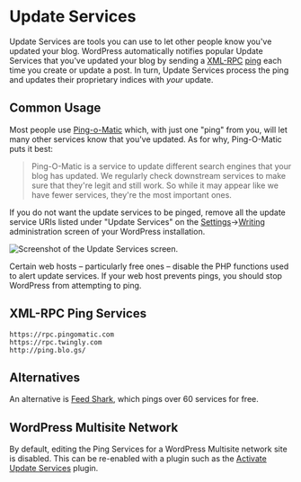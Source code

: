 # Update Services

Update Services are tools you can use to let other people know you've updated your blog. WordPress automatically notifies popular Update Services that you've updated your blog by sending a [XML-RPC](https://xmlrpc.com/) [ping](https://wordpress.org/documentation/article/glossary/#pingback) each time you create or update a post. In turn, Update Services process the ping and updates their proprietary indices with _your_ update. 

## Common Usage

Most people use [Ping-o-Matic](https://pingomatic.com/) which, with just one "ping" from you, will let many other services know that you've updated. As for why, Ping-O-Matic puts it best:

> Ping-O-Matic is a service to update different search engines that your blog has updated.
> We regularly check downstream services to make sure that they're legit and still work. So while it may appear like we have fewer services, they're the most important ones.

If you do not want the update services to be pinged, remove all the update service URIs listed under "Update Services" on the [Settings](https://wordpress.org/documentation/article/administration-screens/#settings-configuration-settings)->[Writing](https://wordpress.org/documentation/article/settings-writing-screen/) administration screen of your WordPress installation.

![Screenshot of the Update Services screen.](https://wordpress.org/documentation/files/2018/10/update_service.png)

Certain web hosts – particularly free ones – disable the PHP functions used to alert update services. If your web host prevents pings, you should stop WordPress from attempting to ping.

## XML-RPC Ping Services

```
https://rpc.pingomatic.com
https://rpc.twingly.com
http://ping.blo.gs/
```

## Alternatives
An alternative is [Feed Shark](https://feedshark.brainbliss.com/), which pings over 60 services for free.

## WordPress Multisite Network
By default, editing the Ping Services for a WordPress Multisite network site is disabled. This can be re-enabled with a plugin such as the [Activate Update Services](https://wordpress.org/plugins/activate-update-services/) plugin.


